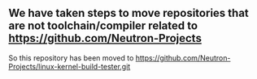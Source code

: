 ## We have taken steps to move repositories that are not toolchain/compiler related to https://github.com/Neutron-Projects

So this repository has been moved to https://github.com/Neutron-Projects/linux-kernel-build-tester.git

